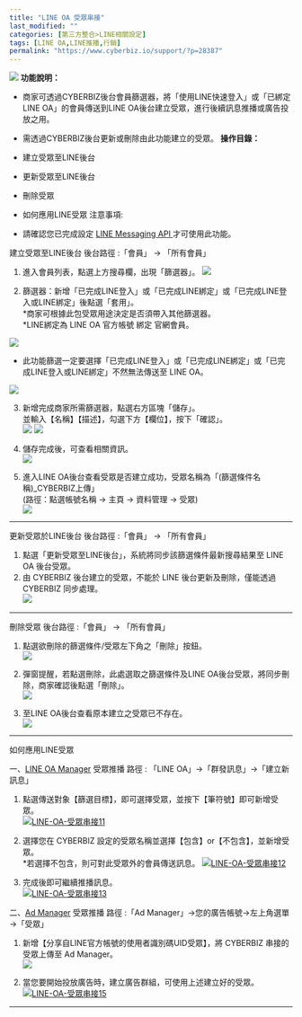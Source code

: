 ```yaml
---
title: "LINE OA 受眾串接"
last_modified: ""
categories: [第三方整合>LINE相關設定]
tags: [LINE OA,LINE推播,行銷]
permalink: "https://www.cyberbiz.io/support/?p=28387"
---
```


![](https://www.cyberbiz.io/support/wp-content/uploads/企業版.png) **功能說明：**  

* 商家可透過CYBERBIZ後台會員篩選器，將「使用LINE快速登入」或「已綁定LINE OA」的會員傳送到LINE OA後台建立受眾，進行後續訊息推播或廣告投放之用。
* 需透過CYBERBIZ後台更新或刪除由此功能建立的受眾。
**操作目錄：**

* 建立受眾至LINE後台
* 更新受眾至LINE後台
* 刪除受眾
* 如何應用LINE受眾
注意事項:  

* 請確認您已完成設定 [ LINE Messaging API ](https://www.cyberbiz.io/support/?p=706) 才可使用此功能。

建立受眾至LINE後台 後台路徑 :「會員」 → 「所有會員」  


1. 進入會員列表，點選上方搜尋欄，出現「篩選器」。 [![](https://www.cyberbiz.io/support/wp-content/uploads/LINE-OA-受眾串接01.png)](https://www.cyberbiz.io/support/wp-content/uploads/LINE-OA-受眾串接01.png)


2. 篩選器：新增「已完成LINE登入」或「已完成LINE綁定」或「已完成LINE登入或LINE綁定」後點選「套用」。  
*商家可根據此包受眾用途決定是否須帶入其他篩選器。  
*LINE綁定為 LINE OA 官方帳號 綁定 官網會員。  

![](https://www.cyberbiz.io/support/wp-content/uploads/fountain-pen.png)

* 此功能篩選一定要選擇「已完成LINE登入」或「已完成LINE綁定」或「已完成LINE登入或LINE綁定」不然無法傳送至 LINE OA。

[![](https://www.cyberbiz.io/support/wp-content/uploads/LINE-OA-受眾串接02.png)](https://www.cyberbiz.io/support/wp-content/uploads/LINE-OA-受眾串接02.png)



3. 新增完成商家所需篩選器，點選右方區塊「儲存」。   
並輸入【名稱】【描述】，勾選下方【欄位】，按下「確認」。  
[![](https://www.cyberbiz.io/support/wp-content/uploads/LINE-OA-受眾串接03.png)](https://www.cyberbiz.io/support/wp-content/uploads/LINE-OA-受眾串接03.png) [![](https://www.cyberbiz.io/support/wp-content/uploads/LINE-OA-受眾串接04.png)](https://www.cyberbiz.io/support/wp-content/uploads/LINE-OA-受眾串接04.png)



4. 儲存完成後，可查看相關資訊。  
[![](https://www.cyberbiz.io/support/wp-content/uploads/LINE-OA-受眾串接05.png)](https://www.cyberbiz.io/support/wp-content/uploads/LINE-OA-受眾串接05.png)



5. 進入LINE OA後台查看受眾是否建立成功，受眾名稱為「(篩選條件名稱)_CYBERBIZ上傳」  
(路徑：點選帳號名稱 → 主頁 → 資料管理 → 受眾)  
[![](https://www.cyberbiz.io/support/wp-content/uploads/LINE-OA-受眾串接06.png)](https://www.cyberbiz.io/support/wp-content/uploads/LINE-OA-受眾串接06.png)

* * *

更新受眾於LINE後台 後台路徑 :「會員」 → 「所有會員」  


1. 點選「更新受眾至LINE後台」，系統將同步該篩選條件最新搜尋結果至 LINE OA 後台受眾。
2. 由 CYBERBIZ 後台建立的受眾，不能於 LINE 後台更新及刪除，僅能透過 CYBERBIZ 同步處理。   
[![](https://www.cyberbiz.io/support/wp-content/uploads/LINE-OA-受眾串接07.png)](https://www.cyberbiz.io/support/wp-content/uploads/LINE-OA-受眾串接07.png)



* * *

刪除受眾 後台路徑 :「會員」 → 「所有會員」  


1. 點選欲刪除的篩選條件/受眾左下角之「刪除」按鈕。  
[![](https://www.cyberbiz.io/support/wp-content/uploads/LINE-OA-受眾串接08.png)](https://www.cyberbiz.io/support/wp-content/uploads/LINE-OA-受眾串接08.png)



2. 彈窗提醒，若點選刪除，此處選取之篩選條件及LINE OA後台受眾，將同步刪除，商家確認後點選「刪除」。   
[![](https://www.cyberbiz.io/support/wp-content/uploads/LINE-OA-受眾串接09.png)](https://www.cyberbiz.io/support/wp-content/uploads/LINE-OA-受眾串接09.png)



3. 至LINE OA後台查看原本建立之受眾已不存在。   
[![](https://www.cyberbiz.io/support/wp-content/uploads/LINE-OA-受眾串接10.png)](https://www.cyberbiz.io/support/wp-content/uploads/LINE-OA-受眾串接10.png)



* * *

如何應用LINE受眾  

一、[LINE OA Manager](https://manager.line.biz/) 受眾推播 路徑 : 「LINE
OA」→「群發訊息」→「建立新訊息」  


1. 點選傳送對象【篩選目標】，即可選擇受眾，並按下【筆符號】即可新增受眾。  
[![LINE-OA-受眾串接11](https://www.cyberbiz.io/support/wp-content/uploads/LINE-OA-受眾串接11.png)](https://www.cyberbiz.io/support/wp-content/uploads/LINE-OA-受眾串接11.png)



2. 選擇您在 CYBERBIZ 設定的受眾名稱並選擇【包含】or【不包含】，並新增受眾。  
*若選擇不包含，則可對此受眾外的會員傳送訊息。 [![LINE-OA-受眾串接12](https://www.cyberbiz.io/support/wp-content/uploads/LINE-OA-受眾串接12.png)](https://www.cyberbiz.io/support/wp-content/uploads/LINE-OA-受眾串接12.png)


3. 完成後即可繼續推播訊息。   
[![LINE-OA-受眾串接13](https://www.cyberbiz.io/support/wp-content/uploads/LINE-OA-受眾串接13.png)](https://www.cyberbiz.io/support/wp-content/uploads/LINE-OA-受眾串接13.png)


二、[Ad Manager](https://admanager.line.biz/home/) 受眾推播 路徑 :「Ad
Manager」→您的廣告帳號→左上角選單→「受眾」  


1. 新增【分享自LINE官方帳號的使用者識別碼UID受眾】，將 CYBERBIZ 串接的受眾上傳至 Ad Manager。  
[![](https://www.cyberbiz.io/support/wp-content/uploads/LINE-OA-受眾串接14.png)](https://www.cyberbiz.io/support/wp-content/uploads/LINE-OA-受眾串接14.png)



2. 當您要開始投放廣告時，建立廣告群組，可使用上述建立好的受眾。  
[![LINE-OA-受眾串接15](https://www.cyberbiz.io/support/wp-content/uploads/LINE-OA-受眾串接15.png)](https://www.cyberbiz.io/support/wp-content/uploads/LINE-OA-受眾串接15.png)



* * *

